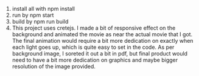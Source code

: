 1. install all with npm install
2. run by npm start
3. build by npm run build
4. This project uses cretejs. I made a bit of responsive effect on the background and animated the movie as near the actual movie that I got. The final animation would require a bit more dedication on exactly when each light goes up, which is quite easy to set in the code. As per background image, I soreted it out a bit in pdf, but final product would need to have a bit more dedication on graphics and maybe bigger resolution of the image provided.